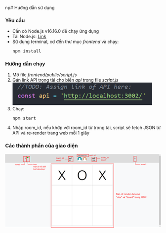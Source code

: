 np# Hướng dẫn sử dụng
<h3>Yêu cầu</h3>
<ul>
<li>Cần có Node.js v16.16.0 để chạy ứng dụng</li>
<li>Tải Node.js: <a href="https://nodejs.org/en/download">Link</a></li>
<li>Sử dụng terminal, cd đến thư mục <i>frontend</i> và chạy: <pre>npm install</pre>
</ul>

<h3>Hướng dẫn chạy</h3>
<ol>
<li>Mở file <i>frontend/public/script.js</i></li>
<li>Gán link API trọng tài cho biến <i>api</i> trong file <i>script.js</i></li>
<img src="public/resources/jsonguide.png"></img>
<li>Chạy: <pre>npm start</pre>
<li>Nhập room_id, nếu khớp với room_id từ trọng tài, script sẽ fetch JSON từ API và re-render trang web mỗi 1 giây</li>
</ol>

<h3>Các thành phần của giao diện</h3>
<img src="public/resources/guide.png"></img>

